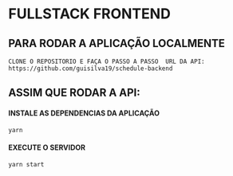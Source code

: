 # FULLSTACK FRONTEND

## PARA RODAR A APLICAÇÃO LOCALMENTE
`
CLONE O REPOSITORIO E FAÇA O PASSO A PASSO 
URL DA API: https://github.com/guisilva19/schedule-backend
`

## ASSIM QUE RODAR A API:

#### INSTALE AS DEPENDENCIAS DA APLICAÇÃO 
```
yarn 
```

#### EXECUTE O SERVIDOR
```
yarn start
```
